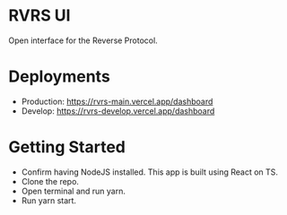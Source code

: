# RVRS UI
Open interface for the Reverse Protocol.

# Deployments
- Production: https://rvrs-main.vercel.app/dashboard
- Develop: https://rvrs-develop.vercel.app/dashboard

# Getting Started
- Confirm having NodeJS installed. This app is built using React on TS.
- Clone the repo.
- Open terminal and run yarn.
- Run yarn start.
